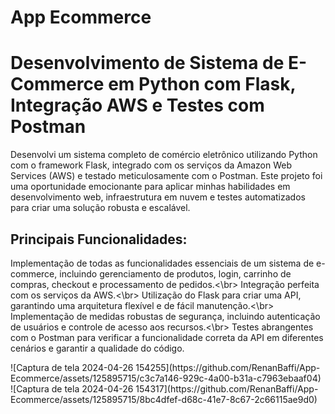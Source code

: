 # App Ecommerce
 <h1>Desenvolvimento de Sistema de E-Commerce em Python com Flask, Integração AWS e Testes com Postman </h1>
 <p>Desenvolvi um sistema completo de comércio eletrônico utilizando Python com o framework Flask, integrado com os serviços da Amazon Web Services (AWS) e testado meticulosamente com o Postman. Este projeto foi uma oportunidade emocionante para aplicar minhas habilidades em desenvolvimento web, infraestrutura em nuvem e testes automatizados para criar uma solução robusta e escalável.</p>
<h2>Principais Funcionalidades:</h2> 
<p>Implementação de todas as funcionalidades essenciais de um sistema de e-commerce, incluindo gerenciamento de produtos, login, carrinho de compras, checkout e processamento de pedidos.<\br>
Integração perfeita com os serviços da AWS.<\br>
Utilização do Flask para criar uma API, garantindo uma arquitetura flexível e de fácil manutenção.<\br>
Implementação de medidas robustas de segurança, incluindo autenticação de usuários e controle de acesso aos recursos.<\br>
Testes abrangentes com o Postman para verificar a funcionalidade correta da API em diferentes cenários e garantir a qualidade do código.</p>
![Captura de tela 2024-04-26 154255](https://github.com/RenanBaffi/App-Ecommerce/assets/125895715/c3c7a146-929c-4a00-b31a-c7963ebaaf04)
![Captura de tela 2024-04-26 154317](https://github.com/RenanBaffi/App-Ecommerce/assets/125895715/8bc4dfef-d68c-41e7-8c67-2c66115ae9d0)

 
